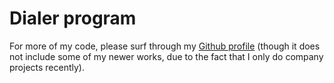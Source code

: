 # Dialer program

For more of my code, please surf through my [Github profile](https://github.com/binhdoitsme) (though it does not include some of my newer works, due to the fact that I only do company projects recently).
